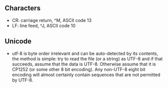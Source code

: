 ## Characters

- CR: carriage return, ^M, ASCII code 13
- LF: line feed, ^J, ASCII code 10

## Unicode

- utf-8 is byte order irrelevant and can be auto-detected by its contents, the method is simple: try to read the file (or a string) as UTF-8 and if that succeeds, assume that the data is UTF-8. Otherwise assume that it is CP1252 (or some other 8 bit encoding). Any non-UTF-8 eight bit encoding will almost certainly contain sequences that are not permitted by UTF-8.
